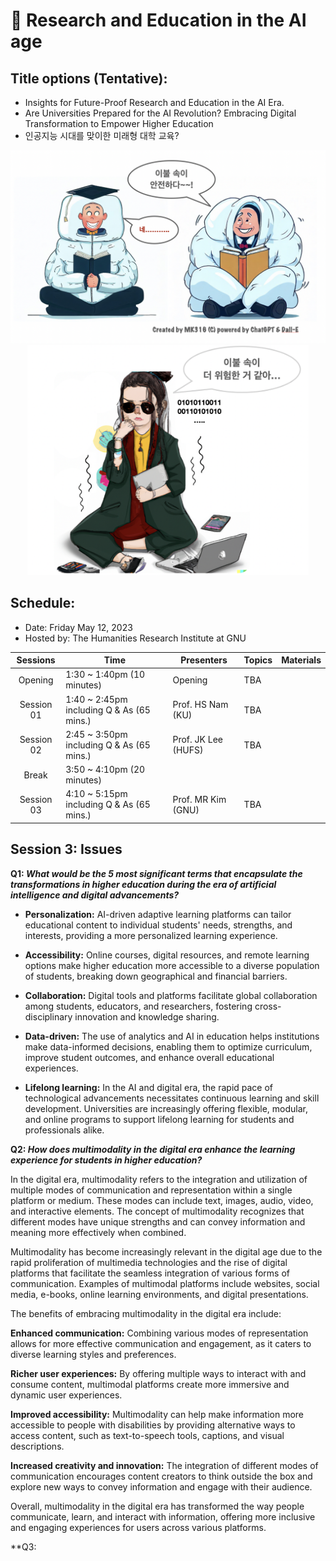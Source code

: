 # 🌿 Research and Education in the AI age
## Title options (Tentative): 

+ Insights for Future-Proof Research and Education in the AI Era. 
+ Are Universities Prepared for the AI Revolution? Embracing Digital Transformation to Empower Higher Education
+ 인공지능 시대를 맞이한 미래형 대학 교육?  

<p align="center">
  <img src="safe.png" width="650" title="hover text">
  <img src="saferoutside.png" width="450" title="hover text">
</p>

## Schedule:
+ Date: Friday May 12, 2023
+ Hosted by: The Humanities Research Institute at GNU

|Sessions | Time| Presenters | Topics | Materials |
|:--:|--|--|--|--|
|Opening| 1:30 ~ 1:40pm (10 minutes) | Opening | TBA ||
|Session 01 |1:40 ~ 2:45pm including Q & As (65 mins.)| Prof. HS Nam (KU) | TBA | |
|Session 02 |2:45 ~ 3:50pm including Q & As (65 mins.)| Prof. JK Lee (HUFS) | TBA ||
|Break| 3:50 ~ 4:10pm (20 minutes) | |||
|Session 03 |4:10 ~ 5:15pm including Q & As (65 mins.)| Prof. MR Kim (GNU) | TBA ||

## Session 3: Issues

**Q1: _What would be the 5 most significant terms that encapsulate the transformations in higher education during the era of artificial intelligence and digital advancements?_**


+ **Personalization:** AI-driven adaptive learning platforms can tailor educational content to individual students' needs, strengths, and interests, providing a more personalized learning experience.

+ **Accessibility:** Online courses, digital resources, and remote learning options make higher education more accessible to a diverse population of students, breaking down geographical and financial barriers.

+ **Collaboration:** Digital tools and platforms facilitate global collaboration among students, educators, and researchers, fostering cross-disciplinary innovation and knowledge sharing.

+ **Data-driven:** The use of analytics and AI in education helps institutions make data-informed decisions, enabling them to optimize curriculum, improve student outcomes, and enhance overall educational experiences.

+ **Lifelong learning:** In the AI and digital era, the rapid pace of technological advancements necessitates continuous learning and skill development. Universities are increasingly offering flexible, modular, and online programs to support lifelong learning for students and professionals alike.

**Q2: _How does multimodality in the digital era enhance the learning experience for students in higher education?_**

In the digital era, multimodality refers to the integration and utilization of multiple modes of communication and representation within a single platform or medium. These modes can include text, images, audio, video, and interactive elements. The concept of multimodality recognizes that different modes have unique strengths and can convey information and meaning more effectively when combined.

Multimodality has become increasingly relevant in the digital age due to the rapid proliferation of multimedia technologies and the rise of digital platforms that facilitate the seamless integration of various forms of communication. Examples of multimodal platforms include websites, social media, e-books, online learning environments, and digital presentations.

The benefits of embracing multimodality in the digital era include:

**Enhanced communication:** Combining various modes of representation allows for more effective communication and engagement, as it caters to diverse learning styles and preferences.

**Richer user experiences:** By offering multiple ways to interact with and consume content, multimodal platforms create more immersive and dynamic user experiences.

**Improved accessibility:** Multimodality can help make information more accessible to people with disabilities by providing alternative ways to access content, such as text-to-speech tools, captions, and visual descriptions.

**Increased creativity and innovation:** The integration of different modes of communication encourages content creators to think outside the box and explore new ways to convey information and engage with their audience.

Overall, multimodality in the digital era has transformed the way people communicate, learn, and interact with information, offering more inclusive and engaging experiences for users across various platforms.

**Q3: 

